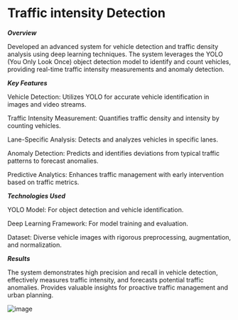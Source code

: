 # Traffic intensity Detection

***Overview***

Developed an advanced system for vehicle detection and traffic density analysis using deep learning techniques. The system leverages the YOLO (You Only Look Once) object detection model to identify and count vehicles, providing real-time traffic intensity measurements and anomaly detection.

***Key Features***

Vehicle Detection: Utilizes YOLO for accurate vehicle identification in images and video streams.

Traffic Intensity Measurement: Quantifies traffic density and intensity by counting vehicles.

Lane-Specific Analysis: Detects and analyzes vehicles in specific lanes.

Anomaly Detection: Predicts and identifies deviations from typical traffic patterns to forecast anomalies.

Predictive Analytics: Enhances traffic management with early intervention based on traffic metrics.

***Technologies Used***

YOLO Model: For object detection and vehicle identification.

Deep Learning Framework: For model training and evaluation.

Dataset: Diverse vehicle images with rigorous preprocessing, augmentation, and normalization.

***Results***

The system demonstrates high precision and recall in vehicle detection, effectively measures traffic intensity, and forecasts potential traffic anomalies. Provides valuable insights for proactive traffic management and urban planning.

![image](https://github.com/user-attachments/assets/0db4d649-6634-4364-9d4f-45a89c91b897)
